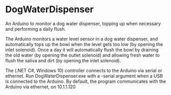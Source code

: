 # DogWaterDispenser
An Arduino to monitor a dog water dispenser, topping up when necessary and performing a daily flush.

The Arduino monitors a water level sensor in a dog water dispenser, and automatically tops up the bowl when the level gets too low 
(by opening the inlet solenoid). Once a day it will automatically flush the bowl by draining the old water (by opening the outlet 
solenoid) and allowing fresh water to flush the saliva and dirt (by opening the inlet solenoid).

The (.NET C#, Windows 10) controller connects to the Arduino via serial or ethernet. Run DogWaterDispenser.exe with a -serial argument
when a USB is connected to the Arduino. By default, the program communicates with the Arduino via ethernet, on 10.1.1.120
